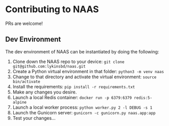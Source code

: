 # Contributing to NAAS

PRs are welcome!

## Dev Environment

The dev environment of NAAS can be instantiated by doing the following:

1. Clone down the NAAS repo to your device:
    ```git clone git@github.com:lykinsbd/naas.git```
2. Create a Python virtual environment in that folder:
    ```python3 -m venv naas```
3. Change to that directory and activate the virtual environment:
    ```source bin/activate```
4. Install the requirements:
    ```pip install -r requirements.txt```
5. Make any changes you desire.
6. Launch a local Redis container:
    ```docker run -p 6379:6379 redis:5-alpine```
7. Launch a local worker process:
    ```python worker.py 2 -l DEBUG -s 1```
8. Launch the Gunicorn server:
    ```gunicorn -c gunicorn.py naas.app:app```
9. Test your changes...
